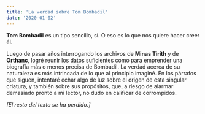 ```yaml
---
title: 'La verdad sobre Tom Bombadil'
date: '2020-01-02'
---
```


**Tom Bombadil** es un tipo sencillo, sí. O eso es lo que nos quiere hacer creer él.

Luego de pasar años interrogando los archivos de **Minas Tirith** y de **Orthanc**, logré reunir los datos suficientes como para emprender una biografía más o menos precisa de Bombadil.  La verdad acerca de su naturaleza es más intrincada de lo que al principio imaginé. En los párrafos que siguen, intentaré echar algo de luz sobre el origen de esta singular criatura, y también sobre sus propósitos, que, a riesgo de alarmar demasiado pronto a mi lector, no dudo en calificar de corrompidos.

*[El resto del texto se ha perdido.]*
